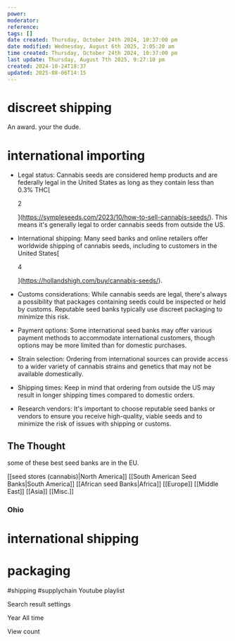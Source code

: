 ```yaml
---
power: 
moderator: 
reference: 
tags: []
date created: Thursday, October 24th 2024, 10:37:00 pm
date modified: Wednesday, August 6th 2025, 2:05:20 am
time created: Thursday, October 24th 2024, 10:37:00 pm
last update: Thursday, August 7th 2025, 9:27:10 pm
created: 2024-10-24T18:37
updated: 2025-08-06T14:15
---
```

# 

# discreet shipping
An award. your the dude.
# international importing
- Legal status: Cannabis seeds are considered hemp products and are federally legal in the United States as long as they contain less than 0.3% THC[
    
    2
    
    ](https://sympleseeds.com/2023/10/how-to-sell-cannabis-seeds/). This means it's generally legal to order cannabis seeds from outside the US.
- International shipping: Many seed banks and online retailers offer worldwide shipping of cannabis seeds, including to customers in the United States[
    
    4
    
    ](https://hollandshigh.com/buy/cannabis-seeds/).
- Customs considerations: While cannabis seeds are legal, there's always a possibility that packages containing seeds could be inspected or held by customs. Reputable seed banks typically use discreet packaging to minimize this risk.
- Payment options: Some international seed banks may offer various payment methods to accommodate international customers, though options may be more limited than for domestic purchases.
- Strain selection: Ordering from international sources can provide access to a wider variety of cannabis strains and genetics that may not be available domestically.
- Shipping times: Keep in mind that ordering from outside the US may result in longer shipping times compared to domestic orders.
- Research vendors: It's important to choose reputable seed banks or vendors to ensure you receive high-quality, viable seeds and to minimize the risk of issues with shipping or customs.
## The Thought
some of these best seed banks are in the EU.

[[seed stores (cannabis)|North America]]
[[South American Seed Banks|South America]]
[[African seed Banks|Africa]]
[[Europe]]
[[Middle East]]
[[Asia]]
[[Misc.]]


### Ohio

# international shipping

# packaging
#shipping #supplychain 
Youtube playlist

Search result settings

Year
All time

View count 